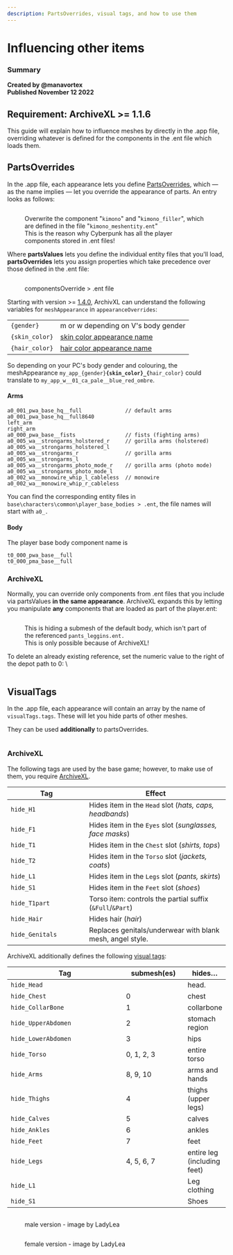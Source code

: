 ```yaml
---
description: PartsOverrides, visual tags, and how to use them
---
```


# Influencing other items

### Summary <a href="#summary" id="summary"></a>

**Created by @manavortex**\
**Published November 12 2022**

## Requirement: ArchiveXL >= 1.1.6

This guide will explain how to influence meshes by directly in the .app file, overriding whatever is defined for the components in the .ent file which loads them.

## PartsOverrides

<!-- {% hint style="info" %}
This section assumes that you're loading appearance parts via [associated .ent file](adding-new-items/#mesh\_entity.ent) rather than including them as components.
{% endhint %} -->

In the .app file, each appearance lets you define [PartsOverrides](adding-new-items/#appearance.app), which — as the name implies — let you override the appearance of parts. An entry looks as follows:

<figure><img src="../../.gitbook/assets/parts_values_parts_overrides.png" alt=""><figcaption><p>Overwrite the component "<code>kimono</code>" and "<code>kimono_filler</code>", which are defined in the file "<code>kimono_meshentity.ent</code>"<br>This is the reason why Cyberpunk has all the player components stored in .ent files!</p></figcaption></figure>

Where **partsValues** lets you define the individual entity files that you'll load, **partsOverrides** lets you assign properties which take precedence over those defined in the .ent file:

<figure><img src="../../.gitbook/assets/partsOverrides2.png" alt=""><figcaption><p>componentsOverride > .ent file</p></figcaption></figure>

<!-- {% hint style="info" %}
Components need to be **unambiguously** identified by their name as defined in the .ent file. For that reason, it's good practice to have globally unique identifiers.&#x20;
{% endhint %} -->

Starting with version >= [1.4.0](https://github.com/psiberx/cp2077-archive-xl/releases/tag/v1.4.0-rc2), ArchivXL can understand the following variables for `meshAppearance` in `appearanceOverrides`:

|                |                                                                                                                                    |
| -------------- | ---------------------------------------------------------------------------------------------------------------------------------- |
| `{gender}`     | m or w depending on V's body gender                                                                                                |
| `{skin_color}` | [skin color appearance name](../../modding-know-how/references-lists-and-overviews/cheat-sheet-face-and-skin/#skin-tones-by-index) |
| `{hair_color}` | [hair color appearance name](../../modding-know-how/references-lists-and-overviews/hair.md#name-in-files-by-index)                 |

So depending on your PC's body gender and colouring, the meshAppearance `my_app_{gender}`**`{skin_color}_{`**`hair_color}` could translate to `my_app_w__01_ca_pale__blue_red_ombre`.

#### Arms

<!-- {% hint style="warning" %}
If you want to affect V's arms (for example, hiding clipping shoulders under a jacket), you might have to override the following components:

The male equivalent will have `pma` instead of `pwa`
{% endhint %} -->

```
a0_001_pwa_base_hq__full              // default arms
a0_001_pwa_base_hq__full8640          
left_arm                              
right_arm                             
a0_000_pwa_base__fists                // fists (fighting arms)
a0_005_wa__strongarms_holstered_r     // gorilla arms (holstered)
a0_005_wa__strongarms_holstered_l    
a0_005_wa__strongarms_r               // gorilla arms
a0_005_wa__strongarms_l
a0_005_wa__strongarms_photo_mode_r    // gorilla arms (photo mode)
a0_005_wa__strongarms_photo_mode_l
a0_002_wa__monowire_whip_l_cableless  // monowire
a0_002_wa__monowire_whip_r_cableless
```

You can find the corresponding entity files in `base\characters\common\player_base_bodies > .ent`, the file names will start with `a0_.`

#### Body

The player base body component name is

```
t0_000_pwa_base__full
t0_000_pma_base__full
```



### ArchiveXL

Normally, you can override only components from .ent files that you include via partsValues **in the same appearance**. ArchiveXL expands this by letting you manipulate **any** components that are loaded as part of the player.ent:

<figure><img src="../../.gitbook/assets/partsOverrides3.png" alt=""><figcaption><p>This is hiding a submesh of the default body, which isn't part of the referenced <code>pants_leggins.ent.</code><br>This is only possible because of ArchiveXL!</p></figcaption></figure>

To delete an already existing reference, set the numeric value to the right of the depot path to 0: \


<figure><img src="../../.gitbook/assets/archive_xl_remove_reference.png" alt=""><figcaption></figcaption></figure>

## VisualTags

In the .app file, each appearance will contain an array by the name of `visualTags.tags`. These will let you hide parts of other meshes.

<!-- {% hint style="info" %}
This mechanism is how e.g. your sunglasses disappear when you put on a helmet.
{% endhint %} -->

They can be used **additionally** to partsOverrides.

<figure><img src="../../.gitbook/assets/visual_tags_preview.png" alt=""><figcaption></figcaption></figure>

### ArchiveXL

The following tags are used by the base game; however, to make use of them, you require [ArchiveXL](https://github.com/psiberx/cp2077-archive-xl).&#x20;

<table><thead><tr><th width="241">Tag</th><th width="517">Effect</th></tr></thead><tbody><tr><td><code>hide_H1</code></td><td>Hides item in the <code>Head</code> slot (<em>hats, caps, headbands</em>)</td></tr><tr><td><code>hide_F1</code></td><td>Hides item in the <code>Eyes</code> slot (<em>sunglasses, face masks</em>)</td></tr><tr><td><code>hide_T1</code></td><td>Hides item in the <code>Chest</code> slot (<em>shirts, tops</em>)</td></tr><tr><td><code>hide_T2</code></td><td>Hides item in the <code>Torso</code> slot (<em>jackets, coats</em>)</td></tr><tr><td><code>hide_L1</code></td><td>Hides item in the <code>Legs</code> slot (<em>pants, skirts</em>)</td></tr><tr><td><code>hide_S1</code></td><td>Hides item in the <code>Feet</code> slot (<em>shoes</em>)</td></tr><tr><td><code>hide_T1part</code></td><td>Torso item: controls the partial suffix (<code>&#x26;Full</code>/<code>&#x26;Part</code>)</td></tr><tr><td><code>hide_Hair</code></td><td>Hides hair (<em>hair</em>)</td></tr><tr><td><code>hide_Genitals</code></td><td>Replaces genitals/underwear with blank mesh, angel style.</td></tr></tbody></table>

<!-- {% hint style="warning" %}
`hide_Genitals` will hide **only** the genitals, not the entire body submesh!
{% endhint %} -->

ArchiveXL additionally defines the following [visual tags](https://github.com/psiberx/cp2077-archive-xl#adding-visual-tags):

<table><thead><tr><th width="278.3333333333333">Tag</th><th width="132">submesh(es)</th><th>hides…</th></tr></thead><tbody><tr><td><code>hide_Head</code></td><td></td><td>head.</td></tr><tr><td><code>hide_Chest</code></td><td>0</td><td>chest</td></tr><tr><td><code>hide_CollarBone</code></td><td>1</td><td>collarbone</td></tr><tr><td><code>hide_UpperAbdomen</code></td><td>2</td><td>stomach region</td></tr><tr><td><code>hide_LowerAbdomen</code></td><td>3</td><td>hips</td></tr><tr><td><code>hide_Torso</code></td><td>0, 1, 2, 3</td><td>entire torso</td></tr><tr><td><code>hide_Arms</code></td><td>8, 9, 10</td><td>arms and hands</td></tr><tr><td><code>hide_Thighs</code></td><td>4</td><td>thighs (upper legs)</td></tr><tr><td><code>hide_Calves</code></td><td>5</td><td>calves</td></tr><tr><td><code>hide_Ankles</code></td><td>6</td><td>ankles</td></tr><tr><td><code>hide_Feet</code></td><td>7</td><td>feet</td></tr><tr><td><code>hide_Legs</code></td><td>4, 5, 6, 7</td><td>entire leg (including feet)</td></tr><tr><td><code>hide_L1</code></td><td></td><td>Leg clothing</td></tr><tr><td><code>hide_S1</code></td><td></td><td>Shoes</td></tr></tbody></table>





<div>

<figure><img src="../../.gitbook/assets/archiveXl_bodyparts_cheatsheet_ref_ladylea_mV.png" alt=""><figcaption><p>male version - image by LadyLea</p></figcaption></figure>

 

<figure><img src="../../.gitbook/assets/archiveXl_bodyparts_cheatsheet_ref_ladylea_fV.png" alt=""><figcaption><p>female version - image by LadyLea</p></figcaption></figure>

</div>



